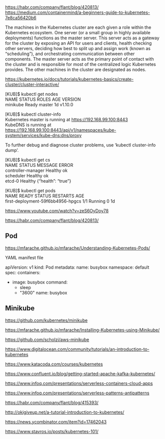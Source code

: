 <https://habr.com/company/flant/blog/420813/>
<https://medium.com/containermind/a-beginners-guide-to-kubernetes-7e8ca56420b6>

The machines in the Kubernetes cluster are each given a role within the Kubernetes ecosystem. One server (or a small group in highly available deployments) functions as the master server. This server acts as a gateway   for the cluster by exposing an API for users and clients, health checking other servers, deciding how best to split up and assign work (known as “scheduling”), and orchestrating communication between other components. The master server acts as the primary point of contact with the cluster and is responsible for most of the centralized logic Kubernetes provides. The other machines in the cluster are designated as nodes.

<https://kubernetes.io/docs/tutorials/kubernetes-basics/create-cluster/cluster-interactive/>

[KUB]$ kubectl get nodes \
NAME STATUS ROLES AGE VERSION \
minikube Ready master 1d v1.10.0

[KUB]$ kubectl cluster-info \
Kubernetes master is running at https://192.168.99.100:8443 \
KubeDNS is running at https://192.168.99.100:8443/api/v1/namespaces/kube-system/services/kube-dns:dns/proxy  

To further debug and diagnose cluster problems, use ‘kubectl cluster-info dump’.

[KUB]$ kubectl get cs \
NAME STATUS MESSAGE ERROR \
controller-manager Healthy ok \
scheduler Healthy ok \
etcd-0 Healthy {“health”: “true”}

[KUB]$ kubectl get pods \
NAME READY STATUS RESTARTS AGE \
first-deployment-59f6bb4956-hpgcs 1/1 Running 0 1d


<https://www.youtube.com/watch?v=zeS6OyDoy78>

<https://habr.com/company/flant/blog/420813/>


## Pod
<https://mfarache.github.io/mfarache/Understanding-Kubernetes-Pods/>

YAML manifest file

apiVersion: v1
kind: Pod
metadata:
  name: busybox
  namespace: default
spec:
  containers:
  - image: busybox
    command:
      - sleep
      - "3600"
    name: busybox
    
## Minikube

<https://github.com/kubernetes/minikube>

<https://mfarache.github.io/mfarache/Installing-Kubernetes-using-Minikube/>

<https://github.com/scholzj/aws-minikube>


 
<https://www.digitalocean.com/community/tutorials/an-introduction-to-kubernetes>

<https://www.katacoda.com/courses/kubernetes>



<https://www.confluent.io/blog/getting-started-apache-kafka-kubernetes/>

 

<https://www.infoq.com/presentations/serverless-containers-cloud-apps>

<https://www.infoq.com/presentations/serverless-patterns-antipatterns>

<https://habr.com/company/flant/blog/415393/>

<http://okigiveup.net/a-tutorial-introduction-to-kubernetes/>

<https://news.ycombinator.com/item?id=17462043>

<https://www.stavros.io/posts/kubernetes-101/>
